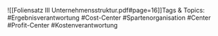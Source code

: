 
![[Foliensatz III Unternehmensstruktur.pdf#page=16]]Tags & Topics:
   #Ergebnisverantwortung
   #Cost-Center
   #Spartenorganisation
   #Center
   #Profit-Center
   #Kostenverantwortung